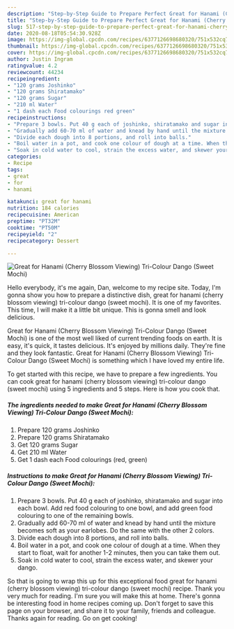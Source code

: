 ```yaml
---
description: "Step-by-Step Guide to Prepare Perfect Great for Hanami (Cherry Blossom Viewing) Tri-Colour Dango (Sweet Mochi)"
title: "Step-by-Step Guide to Prepare Perfect Great for Hanami (Cherry Blossom Viewing) Tri-Colour Dango (Sweet Mochi)"
slug: 517-step-by-step-guide-to-prepare-perfect-great-for-hanami-cherry-blossom-viewing-tri-colour-dango-sweet-mochi
date: 2020-08-18T05:54:30.928Z
image: https://img-global.cpcdn.com/recipes/6377126698680320/751x532cq70/great-for-hanami-cherry-blossom-viewing-tri-colour-dango-sweet-mochi-recipe-main-photo.jpg
thumbnail: https://img-global.cpcdn.com/recipes/6377126698680320/751x532cq70/great-for-hanami-cherry-blossom-viewing-tri-colour-dango-sweet-mochi-recipe-main-photo.jpg
cover: https://img-global.cpcdn.com/recipes/6377126698680320/751x532cq70/great-for-hanami-cherry-blossom-viewing-tri-colour-dango-sweet-mochi-recipe-main-photo.jpg
author: Justin Ingram
ratingvalue: 4.2
reviewcount: 44234
recipeingredient:
- "120 grams Joshinko"
- "120 grams Shiratamako"
- "120 grams Sugar"
- "210 ml Water"
- "1 dash each Food colourings red green"
recipeinstructions:
- "Prepare 3 bowls. Put 40 g each of joshinko, shiratamako and sugar into each bowl. Add red food colouring to one bowl, and add green food colouring to one of the remaining bowls."
- "Gradually add 60-70 ml of water and knead by hand until the mixture becomes soft as your earlobes. Do the same with the other 2 colors."
- "Divide each dough into 8 portions, and roll into balls."
- "Boil water in a pot, and cook one colour of dough at a time. When they start to float, wait for another 1-2 minutes, then you can take them out."
- "Soak in cold water to cool, strain the excess water, and skewer your dango."
categories:
- Recipe
tags:
- great
- for
- hanami

katakunci: great for hanami 
nutrition: 184 calories
recipecuisine: American
preptime: "PT32M"
cooktime: "PT50M"
recipeyield: "2"
recipecategory: Dessert

---
```



![Great for Hanami (Cherry Blossom Viewing) Tri-Colour Dango (Sweet Mochi)](https://img-global.cpcdn.com/recipes/6377126698680320/751x532cq70/great-for-hanami-cherry-blossom-viewing-tri-colour-dango-sweet-mochi-recipe-main-photo.jpg)

Hello everybody, it's me again, Dan, welcome to my recipe site. Today, I'm gonna show you how to prepare a distinctive dish, great for hanami (cherry blossom viewing) tri-colour dango (sweet mochi). It is one of my favorites. This time, I will make it a little bit unique. This is gonna smell and look delicious.

Great for Hanami (Cherry Blossom Viewing) Tri-Colour Dango (Sweet Mochi) is one of the most well liked of current trending foods on earth. It is easy, it's quick, it tastes delicious. It's enjoyed by millions daily. They're fine and they look fantastic. Great for Hanami (Cherry Blossom Viewing) Tri-Colour Dango (Sweet Mochi) is something which I have loved my entire life.




To get started with this recipe, we have to prepare a few ingredients. You can cook great for hanami (cherry blossom viewing) tri-colour dango (sweet mochi) using 5 ingredients and 5 steps. Here is how you cook that.

<!--inarticleads1-->

##### The ingredients needed to make Great for Hanami (Cherry Blossom Viewing) Tri-Colour Dango (Sweet Mochi):

1. Prepare 120 grams Joshinko
1. Prepare 120 grams Shiratamako
1. Get 120 grams Sugar
1. Get 210 ml Water
1. Get 1 dash each Food colourings (red, green)




<!--inarticleads2-->

##### Instructions to make Great for Hanami (Cherry Blossom Viewing) Tri-Colour Dango (Sweet Mochi):

1. Prepare 3 bowls. Put 40 g each of joshinko, shiratamako and sugar into each bowl. Add red food colouring to one bowl, and add green food colouring to one of the remaining bowls.
1. Gradually add 60-70 ml of water and knead by hand until the mixture becomes soft as your earlobes. Do the same with the other 2 colors.
1. Divide each dough into 8 portions, and roll into balls.
1. Boil water in a pot, and cook one colour of dough at a time. When they start to float, wait for another 1-2 minutes, then you can take them out.
1. Soak in cold water to cool, strain the excess water, and skewer your dango.




So that is going to wrap this up for this exceptional food great for hanami (cherry blossom viewing) tri-colour dango (sweet mochi) recipe. Thank you very much for reading. I'm sure you will make this at home. There's gonna be interesting food in home recipes coming up. Don't forget to save this page on your browser, and share it to your family, friends and colleague. Thanks again for reading. Go on get cooking!

